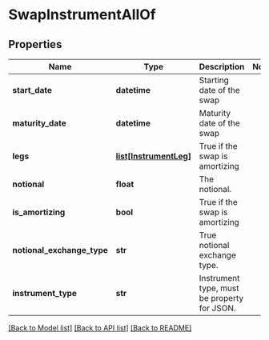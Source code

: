 # SwapInstrumentAllOf

## Properties
Name | Type | Description | Notes
------------ | ------------- | ------------- | -------------
**start_date** | **datetime** | Starting date of the swap | 
**maturity_date** | **datetime** | Maturity date of the swap | 
**legs** | [**list[InstrumentLeg]**](InstrumentLeg.md) | True if the swap is amortizing | 
**notional** | **float** | The notional. | 
**is_amortizing** | **bool** | True if the swap is amortizing | 
**notional_exchange_type** | **str** | True notional exchange type. | 
**instrument_type** | **str** | Instrument type, must be property for JSON. | 

[[Back to Model list]](../README.md#documentation-for-models) [[Back to API list]](../README.md#documentation-for-api-endpoints) [[Back to README]](../README.md)


